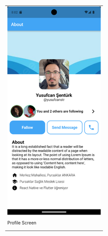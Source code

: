 <table>
    <tr>
        <td>
            <img src="https://github.com/yusufcanstr/F1-FlutterProfileScreenDesigne/blob/master/assets/png/Screenshot_1733904159.png" alt="Telefon Ekran Görüntüsü" width="300">
            <p>Profile Screen</p>
        </td>
    </tr>
</table>
